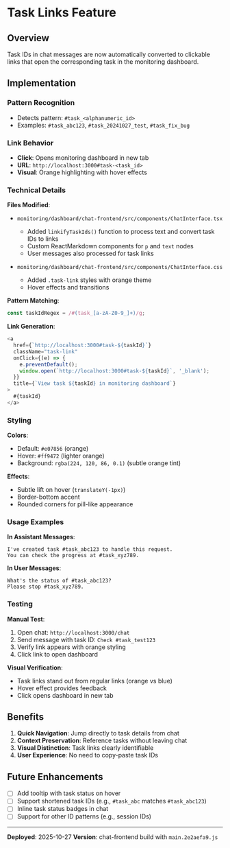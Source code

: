 # Task Links Feature

## Overview

Task IDs in chat messages are now automatically converted to clickable links that open the corresponding task in the monitoring dashboard.

## Implementation

### Pattern Recognition
- Detects pattern: `#task_<alphanumeric_id>`
- Examples: `#task_abc123`, `#task_20241027_test`, `#task_fix_bug`

### Link Behavior
- **Click**: Opens monitoring dashboard in new tab
- **URL**: `http://localhost:3000#task-<task_id>`
- **Visual**: Orange highlighting with hover effects

### Technical Details

**Files Modified**:
- `monitoring/dashboard/chat-frontend/src/components/ChatInterface.tsx`
  - Added `linkifyTaskIds()` function to process text and convert task IDs to links
  - Custom ReactMarkdown components for `p` and `text` nodes
  - User messages also processed for task links

- `monitoring/dashboard/chat-frontend/src/components/ChatInterface.css`
  - Added `.task-link` styles with orange theme
  - Hover effects and transitions

**Pattern Matching**:
```typescript
const taskIdRegex = /#(task_[a-zA-Z0-9_]+)/g;
```

**Link Generation**:
```typescript
<a
  href={`http://localhost:3000#task-${taskId}`}
  className="task-link"
  onClick={(e) => {
    e.preventDefault();
    window.open(`http://localhost:3000#task-${taskId}`, '_blank');
  }}
  title={`View task ${taskId} in monitoring dashboard`}
>
  #{taskId}
</a>
```

### Styling

**Colors**:
- Default: `#e07856` (orange)
- Hover: `#ff9472` (lighter orange)
- Background: `rgba(224, 120, 86, 0.1)` (subtle orange tint)

**Effects**:
- Subtle lift on hover (`translateY(-1px)`)
- Border-bottom accent
- Rounded corners for pill-like appearance

### Usage Examples

**In Assistant Messages**:
```
I've created task #task_abc123 to handle this request.
You can check the progress at #task_xyz789.
```

**In User Messages**:
```
What's the status of #task_abc123?
Please stop #task_xyz789.
```

### Testing

**Manual Test**:
1. Open chat: `http://localhost:3000/chat`
2. Send message with task ID: `Check #task_test123`
3. Verify link appears with orange styling
4. Click link to open dashboard

**Visual Verification**:
- Task links stand out from regular links (orange vs blue)
- Hover effect provides feedback
- Click opens dashboard in new tab

## Benefits

1. **Quick Navigation**: Jump directly to task details from chat
2. **Context Preservation**: Reference tasks without leaving chat
3. **Visual Distinction**: Task links clearly identifiable
4. **User Experience**: No need to copy-paste task IDs

## Future Enhancements

- [ ] Add tooltip with task status on hover
- [ ] Support shortened task IDs (e.g., `#task_abc` matches `#task_abc123`)
- [ ] Inline task status badges in chat
- [ ] Support for other ID patterns (e.g., session IDs)

---

**Deployed**: 2025-10-27
**Version**: chat-frontend build with `main.2e2aefa9.js`
